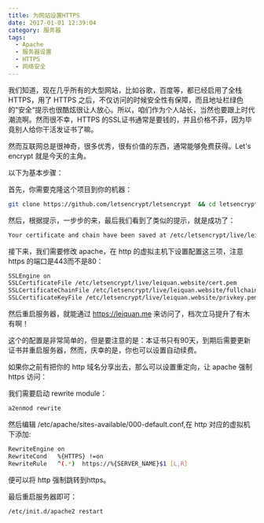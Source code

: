 ```yaml
---
title: 为网站设置HTTPS
date: 2017-01-01 12:39:04
category: 服务器
tags:
  - Apache
  - 服务器设置
  - HTTPS
  - 网络安全
---
```

我们知道，现在几乎所有的大型网站，比如谷歌，百度等，都已经启用了全栈 HTTPS，用了 HTTPS 之后，不仅访问的时候安全性有保障，而且地址栏绿色的“安全“提示也很酷炫很让人放心。所以，咱们作为个人站长，当然也要跟上时代潮流啊。然而很不幸，HTTPS  的SSL证书通常是要钱的，并且价格不菲，因为毕竟别人给你干活发证书了嘛。

然而互联网总是很神奇，很多优秀，很有价值的东西，通常能够免费获得。Let's encrypt 就是今天的主角。

<!--more-->

以下为基本步骤：

首先，你需要克隆这个项目到你的机器：

```bash
git clone https://github.com/letsencrypt/letsencrypt  && cd letsencrypt && ./letsencrypt-auto
```

然后，根据提示，一步步的来，最后我们看到了类似的提示，就是成功了：

```bash
Your certificate and chain have been saved at /etc/letsencrypt/live/leiquan.me/fullchain.pem
```


接下来，我们需要修改 apache，在 http 的虚拟主机下设置配置这三项，注意 https 的端口是443而不是80：

```bash
SSLEngine on
SSLCertificateFile /etc/letsencrypt/live/leiquan.website/cert.pem
SSLCertificateChainFile /etc/letsencrypt/live/leiquan.website/fullchain.pem
SSLCertificateKeyFile /etc/letsencrypt/live/leiquan.website/privkey.pem
```

然后重启服务器，就能通过 https://leiquan.me 来访问了，档次立马提升了有木有啊！

这个的配置是非常简单的，但是要注意的是：本证书只有90天，到期后需要更新证书并重启服务器，然而，庆幸的是，你也可以设置自动续费。

如果你之前有把你的 http 域名分享出去，那么可以设置重定向，让 apache 强制 https 访问：

我们需要启动 rewrite module：

```bash
a2enmod rewrite
```

然后编辑 /etc/apache/sites-available/000-default.conf,在 http 对应的虚拟机下添加:

```bash
RewriteEngine on
RewriteCond   %{HTTPS} !=on
RewriteRule   ^(.*)  https://%{SERVER_NAME}$1 [L,R]
```

便可以将 http 强制跳转到https。

最后重启服务器即可：

```bash
/etc/init.d/apache2 restart
```
